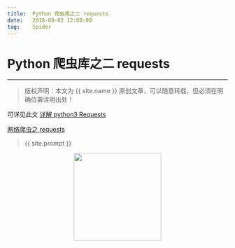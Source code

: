 ```yaml
---          
title:  Python 爬虫库之二 requests
date:   2018-08-02 12:00:00
tag:    Spider
---
```

# Python 爬虫库之二 requests

***
> 版权声明：本文为 {{ site.name }} 原创文章，可以随意转载，但必须在明确位置注明出处！

<head><link rel="stylesheet" href="../css/rouge.css"></head>
可详见此文
<a href="https://mp.weixin.qq.com/s/x8IlUOaqd-2F0NQjf_UJXw">详解 python3 Requests</a>

<a href="https://mp.weixin.qq.com/s?__biz=MzU1MTQ0MTg2OA==&mid=2247483774&idx=1&sn=4928583782783056af0cb38a2ceacd11&chksm=fb9005ddcce78ccb584e737f8fc5c6aa9d5669604340b4c6ecbadc7f8a7b54431a4bfb35384f&token=277106685&lang=zh_CN#rd">网络爬虫之 requests</a>

> {{ site.prompt }}

<div  align="center">
<img src="https://rengui520.github.io/images/wechart.jpg" width = "200" height = "200"/>